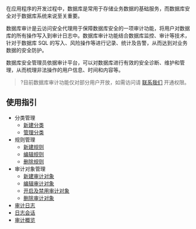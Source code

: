 在应用程序的开发过程中，数据库是常用于存储业务数据的基础服务，而数据库安全对于数据库系统来说至关重要。

数据库审计是云访问安全代理用于保障数据库安全的一项审计功能，将用户对数据库的所有操作写入到审计日志中。数据库审计功能结合数据库监控、审计等技术，针对于数据库 SQL 的写入、风险操作等进行记录、统计及告警，从而达到对业务数据的安全防护。

数据库安全管理员依据审计平台，可以对数据库进行有效的安全诊断、维护和管理，从而梳理非法操作的用户信息、时间和内容等。
>?目前数据库审计功能仅对部分用户开放，如需访问请 [联系我们](https://cloud.tencent.com/online-service) 开通权限。
>

## 使用指引
- 分类管理
  - [新建分类](https://cloud.tencent.com/document/product/1303/69143)
  - [管理分类](https://cloud.tencent.com/document/product/1303/69144)
- 规则管理
  - [新建规则](https://cloud.tencent.com/document/product/1303/69146)
  - [编辑规则](https://cloud.tencent.com/document/product/1303/69147)
  - [删除规则](https://cloud.tencent.com/document/product/1303/69148)
- 审计对象管理
  - [新建审计对象](https://cloud.tencent.com/document/product/1303/69151)
  - [编辑审计对象](https://cloud.tencent.com/document/product/1303/69153)
  - [开启及禁用审计对象](https://cloud.tencent.com/document/product/1303/69152)
  - [删除审计对象](https://cloud.tencent.com/document/product/1303/69154)
- [审计日志](https://cloud.tencent.com/document/product/1303/69156)
- [日志会话](https://cloud.tencent.com/document/product/1303/71685)
- [审计概览](https://cloud.tencent.com/document/product/1303/69155)
